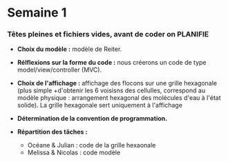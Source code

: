 # Semaine 1
### Têtes pleines et fichiers vides, avant de coder on PLANIFIE 

+ **Choix du modèle :** modèle de Reiter.

+ **Rélflexions sur la forme du code :** nous créerons un code de type model/view/controller (MVC).

+ **Choix de l'affichage :** affichage des flocons sur une grille hexagonale (plus simple +d'obtenir les 6 voisisns des cellulles, correspond au modèle physique : arrangement hexagonal des molécules d'eau à l'état solide).
   La grille hexagonale sert uniquement à l'affichage 
   
+ **Détermination de la convention de programmation.**

+ **Répartition des tâches :**   
  - Océane & Julian : code de la grille hexaonale
  - Melissa & Nicolas : code modèle
